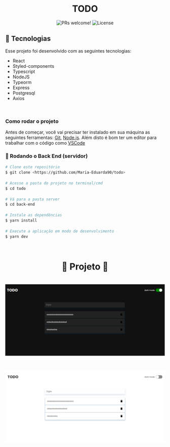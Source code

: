 <h1 align="center">
  TODO
</h1>

<p align="center">
 <img src="https://img.shields.io/static/v1?label=PRs&message=welcome&color=49AA26&labelColor=000000" alt="PRs welcome!" />

  <img alt="License" src="https://img.shields.io/static/v1?label=license&message=MIT&color=49AA26&labelColor=000000">
</p>

## 🚀 Tecnologias

Esse projeto foi desenvolvido com as seguintes tecnologias:

- React
- Styled-components
- Typescript
- NodeJS
- Typeorm
- Express
- Postgresql
- Axios

</br>

### Como rodar o projeto

Antes de começar, você vai precisar ter instalado em sua máquina as seguintes ferramentas:
[Git](https://git-scm.com), [Node.js](https://nodejs.org/en/). 
Além disto é bom ter um editor para trabalhar com o código como [VSCode](https://code.visualstudio.com/)

### 🎲 Rodando o Back End (servidor)

```bash
# Clone este repositório
$ git clone <https://github.com/Maria-Eduarda90/todo>

# Acesse a pasta do projeto no terminal/cmd
$ cd todo

# Vá para a pasta server
$ cd back-end

# Instale as dependências
$ yarn install

# Execute a aplicação em modo de desenvolvimento
$ yarn dev

```

</br>

<h1 align="center"> 
	🚧  Projeto  🚧
</h1>

<h1 align="center">
  <img alt="todo" title="#todo" src="./front-end/src/assets/dark.png" />
</h1>
<h1 align="center">
  <img alt="todo" title="#todo" src="./front-end/src/assets/white.png" />
</h1>
